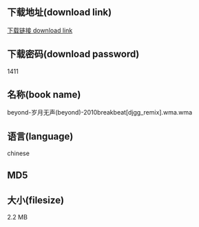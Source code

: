## 下载地址(download link)
[下载链接 download link](https://voluble-croquembouche-d321dc.netlify.app/?s=beyond-%E5%B2%81%E6%9C%88%E6%97%A0%E5%A3%B0%28beyond%29-2010breakbeat%5Bdjgg_remix%5D.wma)

## 下载密码(download password)
1411

## 名称(book name)
beyond-岁月无声(beyond)-2010breakbeat[djgg_remix].wma.wma

## 语言(language)
chinese

## MD5


## 大小(filesize)
2.2 MB
